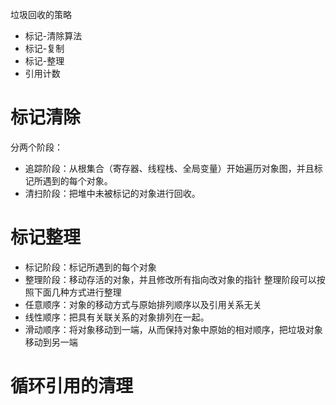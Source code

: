 垃圾回收的策略

- 标记-清除算法
- 标记-复制
- 标记-整理
- 引用计数


# 标记清除

分两个阶段：
- 追踪阶段：从根集合（寄存器、线程栈、全局变量）开始遍历对象图，并且标记所遇到的每个对象。
- 清扫阶段：把堆中未被标记的对象进行回收。

# 标记整理
- 标记阶段：标记所遇到的每个对象
- 整理阶段：移动存活的对象，并且修改所有指向改对象的指针
  整理阶段可以按照下面几种方式进行整理
 -  任意顺序：对象的移动方式与原始排列顺序以及引用关系无关
 -  线性顺序：把具有关联关系的对象排列在一起。
 -  滑动顺序：将对象移动到一端，从而保持对象中原始的相对顺序，把垃圾对象移动到另一端

# 循环引用的清理